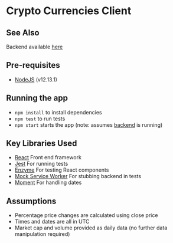 # Crypto Currencies Client

## See Also
Backend available [here](https://github.com/jishan33/Crypto_currencies_server)

## Pre-requisites
 - [NodeJS](https://nodejs.org/en/download/) (v12.13.1)

## Running the app
 - `npm install` to install dependencies
 - `npm test` to run tests
 - `npm start` starts the app (note: assumes [backend](https://github.com/jishan33/Crypto_currencies_server) is running)

## Key Libraries Used
 - [React](https://reactjs.org/) Front end framework
 - [Jest](https://jestjs.io/) For running tests
 - [Enzyme](https://github.com/enzymejs/enzyme) For testing React components
 - [Mock Service Worker](https://mswjs.io/) For stubbing backend in tests
 - [Moment](https://momentjs.com/) For handling dates
 
## Assumptions
 - Percentage price changes are calculated using close price
 - Times and dates are all in UTC
 - Market cap and volume provided as daily data (no further data manipulation required)
